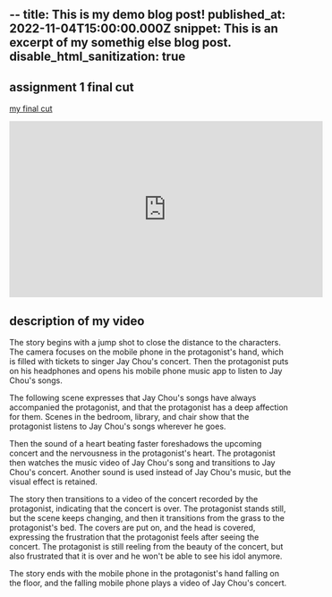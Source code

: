 --
title: This is my demo blog post!
published_at: 2022-11-04T15:00:00.000Z
snippet: This is an excerpt of my somethig else blog post.
disable_html_sanitization: true
---
## assignment 1 final cut

[my final cut](https://youtu.be/-egmYtqObHI?si=9ToyUQ08QG43L-SP)
<iframe width="560" height="315" src="https://www.youtube.com/embed/-egmYtqObHI?si=9ToyUQ08QG43L-SP" title="YouTube video player" frameborder="0" allow="accelerometer; autoplay; clipboard-write; encrypted-media; gyroscope; picture-in-picture; web-share" referrerpolicy="strict-origin-when-cross-origin" allowfullscreen></iframe>



## description of my video
The story begins with a jump shot to close the distance to the characters. The camera focuses on the mobile phone in the protagonist's hand, which is filled with tickets to singer Jay Chou's concert. Then the protagonist puts on his headphones and opens his mobile phone music app to listen to Jay Chou's songs. 

The following scene expresses that Jay Chou's songs have always accompanied the protagonist, and that the protagonist has a deep affection for them. Scenes in the bedroom, library, and chair show that the protagonist listens to Jay Chou's songs wherever he goes. 

Then the sound of a heart beating faster foreshadows the upcoming concert and the nervousness in the protagonist's heart. The protagonist then watches the music video of Jay Chou's song and transitions to Jay Chou's concert. Another sound is used instead of Jay Chou's music, but the visual effect is retained. 

The story then transitions to a video of the concert recorded by the protagonist, indicating that the concert is over. The protagonist stands still, but the scene keeps changing, and then it transitions from the grass to the protagonist's bed. The covers are put on, and the head is covered, expressing the frustration that the protagonist feels after seeing the concert. The protagonist is still reeling from the beauty of the concert, but also frustrated that it is over and he won't be able to see his idol anymore. 

The story ends with the mobile phone in the protagonist's hand falling on the floor, and the falling mobile phone plays a video of Jay Chou's concert.